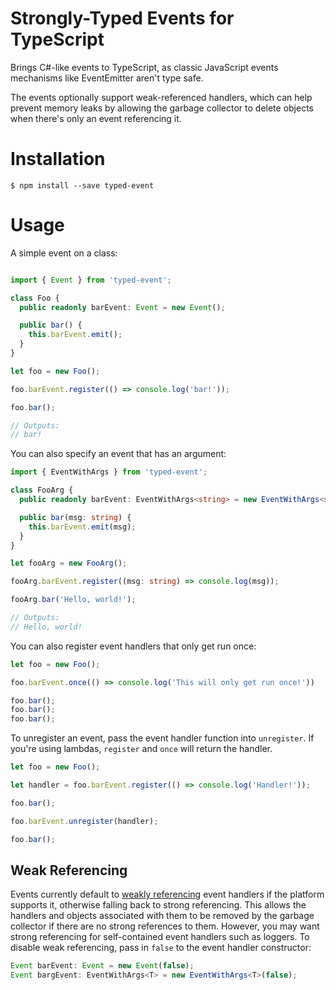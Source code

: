 # Strongly-Typed Events for TypeScript

Brings C#-like events to TypeScript, as classic JavaScript events mechanisms like EventEmitter aren't type safe.

The events optionally support weak-referenced handlers, which can help prevent memory leaks by allowing the garbage collector to delete objects when there's only an event referencing it.

# Installation

`$ npm install --save typed-event`

# Usage

A simple event on a class:

```typescript

import { Event } from 'typed-event';

class Foo {
  public readonly barEvent: Event = new Event();

  public bar() {
    this.barEvent.emit();
  }
}

let foo = new Foo();

foo.barEvent.register(() => console.log('bar!'));

foo.bar();

// Outputs:
// bar!
```

You can also specify an event that has an argument:

```typescript
import { EventWithArgs } from 'typed-event';

class FooArg {
  public readonly barEvent: EventWithArgs<string> = new EventWithArgs<string>();

  public bar(msg: string) {
    this.barEvent.emit(msg);
  }
}

let fooArg = new FooArg();

fooArg.barEvent.register((msg: string) => console.log(msg));

fooArg.bar('Hello, world!');

// Outputs:
// Hello, world!
```

You can also register event handlers that only get run once:

```typescript
let foo = new Foo();

foo.barEvent.once(() => console.log('This will only get run once!'))

foo.bar();
foo.bar();
foo.bar();
```

To unregister an event, pass the event handler function into `unregister`. If you're using lambdas, `register` and `once` will return the handler.

```typescript
let foo = new Foo();

let handler = foo.barEvent.register(() => console.log('Handler!'));

foo.bar();

foo.barEvent.unregister(handler);

foo.bar();
```

## Weak Referencing

Events currently default to [weakly referencing](https://en.wikipedia.org/wiki/Weak_reference) event handlers if the platform supports it, otherwise falling back to strong referencing. This allows the handlers and objects associated with them to be removed by the garbage collector if there are no strong references to them. However, you may want strong referencing for self-contained event handlers such as loggers. To disable weak referencing, pass in `false` to the event handler constructor:

```typescript
Event barEvent: Event = new Event(false);
Event bargEvent: EventWithArgs<T> = new EventWithArgs<T>(false);
```
